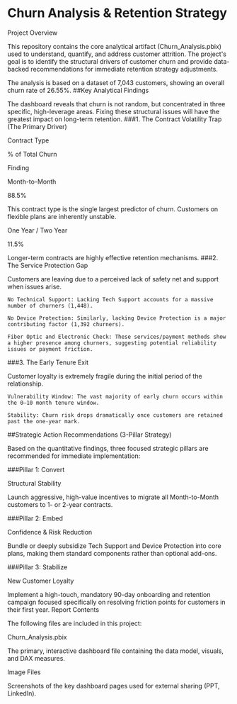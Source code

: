 # Churn Analysis & Retention Strategy
Project Overview

This repository contains the core analytical artifact (Churn_Analysis.pbix) used to understand, quantify, and address customer attrition. The project's goal is to identify the structural drivers of customer churn and provide data-backed recommendations for immediate retention strategy adjustments.

The analysis is based on a dataset of 7,043 customers, showing an overall churn rate of 26.55%.
##Key Analytical Findings

The dashboard reveals that churn is not random, but concentrated in three specific, high-leverage areas. Fixing these structural issues will have the greatest impact on long-term retention.
###1. The Contract Volatility Trap (The Primary Driver)

Contract Type
	

% of Total Churn
	

Finding

Month-to-Month
	

88.5%
	

This contract type is the single largest predictor of churn. Customers on flexible plans are inherently unstable.

One Year / Two Year
	

11.5%
	

Longer-term contracts are highly effective retention mechanisms.
###2. The Service Protection Gap

Customers are leaving due to a perceived lack of safety net and support when issues arise.

    No Technical Support: Lacking Tech Support accounts for a massive number of churners (1,448).

    No Device Protection: Similarly, lacking Device Protection is a major contributing factor (1,392 churners).

    Fiber Optic and Electronic Check: These services/payment methods show a higher presence among churners, suggesting potential reliability issues or payment friction.

###3. The Early Tenure Exit

Customer loyalty is extremely fragile during the initial period of the relationship.

    Vulnerability Window: The vast majority of early churn occurs within the 0–10 month tenure window.

    Stability: Churn risk drops dramatically once customers are retained past the one-year mark.

##Strategic Action Recommendations (3-Pillar Strategy)

Based on the quantitative findings, three focused strategic pillars are recommended for immediate implementation:



###Pillar 1: Convert
	

Structural Stability
	

Launch aggressive, high-value incentives to migrate all Month-to-Month customers to 1- or 2-year contracts.

###Pillar 2: Embed
	

Confidence & Risk Reduction
	

Bundle or deeply subsidize Tech Support and Device Protection into core plans, making them standard components rather than optional add-ons.

###Pillar 3: Stabilize
	

New Customer Loyalty
	

Implement a high-touch, mandatory 90-day onboarding and retention campaign focused specifically on resolving friction points for customers in their first year.
Report Contents

The following files are included in this project:


Churn_Analysis.pbix
	
	
The primary, interactive dashboard file containing the data model, visuals, and DAX measures.


	

Image Files
	

Screenshots of the key dashboard pages used for external sharing (PPT, LinkedIn).

	

